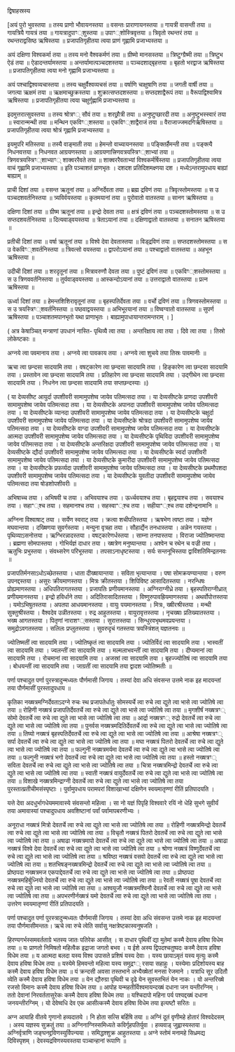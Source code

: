 द्विषाहस्रस्य

[अयं पुरो भुवस्तया ॥ तस्य प्राणो भौवायनस्तया ॥ वसन्तः प्राराणायनस्तया ॥ गायत्री वासन्ती तया ॥ गायत्रियै गायत्रं तया ॥ गायत्रादुपाꣳ्शुस्तया ॥ उपाꣳ्शोस्त्रिवृत्तया ॥ त्रिवृतो रथन्तरं तया ॥ रथन्तराद्वसिष्ठ ऋषिस्तया ॥ प्रजापतिगृहीतया त्वया प्राणं गृह्णामि प्रजाभ्यस्तया ॥

अयं दक्षिणा विश्वकर्मा तया ॥ तस्य मनो वैश्वकर्मणं तया ॥ ग्रीष्मो मानसस्तया ॥ त्रिष्टुग्ग्रैष्मी तया ॥ त्रिष्टुभ ऐडं तया ॥ ऐडादन्तर्यामस्तया ॥ अन्तर्यामात्पञ्चदशस्तया ॥ पञ्चदशाद्बृहत्तया ॥ बृहतो भरद्वाज ऋषिस्तया ॥ प्रजापतिगृहीतया त्वया मनो गृह्णामि प्रजाभ्यस्तया ॥

अयं पश्चाद्विश्वव्यचास्तया ॥ तस्य चक्षुर्वैश्वव्यचसं तया ॥ वर्षाणि चाक्षुषाणि तया ॥ जगती वार्षी तया ॥ जगत्या ऋक्षमं तया ॥ ऋक्षमाच्छुक्रस्तया ॥ शुक्रात्सप्तदशस्तया ॥ सप्तदशाद्वैरूपं तया ॥ वैरूपाद्विश्वामित्र ऋषिस्तया ॥ प्रजापतिगृहीतया त्वया चक्षुर्गृह्णामि प्रजाभ्यस्तया ॥

इदमुत्तरात्सुवस्तया ॥ तस्य श्रोत्रꣳ् सौवं तया ॥ शरछ्रौत्री तया ॥ अनुष्टुप्छारदी तया ॥ अनुष्टुभस्स्वारं तया ॥ स्वारान्मन्थी तया ॥ मन्थिन एकविꣳ्शस्तया ॥ एकविꣳ्शाद्वैराजं तया ॥ वैराजाज्जमदगिर्ऋषिस्तया ॥ प्रजापतिगृहीतया त्वया श्रोत्रं गृह्णामि प्रजाभ्यस्तया ॥

इयमुपरि मतिस्तया ॥ तस्यै वाङ्माती तया ॥ हेमन्तो वाच्यायनस्तया ॥ पङ्क्तिर्हैमन्ती तया ॥ पङ्क्त्यै निधनवत्तया ॥ निधनवत आग्रयणस्तया ॥ आग्रयणात्त्रिणवत्रयस्त्रिꣳ्शाभ्यां तया ॥ त्रिणवत्रयस्त्रिꣳ्शाभ्याꣳ् शाक्वररैवते तया ॥ शाक्वररैवताभ्यां विश्वकर्मर्षिस्तया ॥ प्रजापतिगृहीतया त्वया वाचं गृह्णामि प्रजाभ्यस्तया ॥ इति पञ्चाशतं प्राणभृतः । दशदश प्रतिदिशमक्ष्णया दश । मध्येऽन्तरामुपधाय बाह्यां बाह्याम् ॥

प्राची दिशां तया ॥ वसन्त ऋतूनां तया ॥ अग्निर्देवता तया ॥ ब्रह्म द्रविणं तया ॥ त्रिवृत्स्तोमस्तया ॥ स उ पञ्चदशवर्तनिस्तया ॥ त्र्यविर्वयस्तया ॥ कृतमयानां तया ॥ पुरोवातो वातस्तया ॥ सानग ऋषिस्तया ॥

दक्षिणा दिशां तया ॥ ग्रीष्म ऋतूनां तया ॥ इन्द्रो देवता तया ॥ क्षत्रं द्रविणं तया ॥ पञ्चदशस्तोमस्तया ॥ स उ सप्तदशवर्तनिस्तया ॥ दित्यवाड्वयस्तया ॥ त्रेताऽयानां तया ॥ दक्षिणाद्वातो वातस्तया ॥ सनातन ऋषिस्तया ॥

प्रतीची दिशां तया ॥ वर्षा ऋतूनां तया ॥ विश्वे देवा देवतास्तया ॥ विड्द्रविणं तया ॥ सप्तदशस्तोमस्तया ॥ स उ वेकविꣳ्शवर्तनिस्तया ॥ त्रिवत्सो वयस्तया ॥ द्वापरोऽयानां तया ॥ पश्चाद्वातो वातस्तया ॥ अहभून ऋषिस्तया ॥

उदीची दिशां तया ॥ शरदृतूनां तया ॥ मित्रावरुणौ देवता तया ॥ पुष्टं द्रविणं तया ॥ एकविꣳ्शस्तोमस्तया ॥ स उ त्रिणववर्तनिस्तया ॥ तुर्यवाड्वयस्तया ॥ आस्कन्दोऽयानां तया ॥ उत्तराद्वातो वातस्तया ॥ प्रत्न ऋषिस्तया ॥

ऊर्ध्वा दिशां तया ॥ हेमन्तशिशिरावृतूनां तया ॥ बृहस्पतिर्देवता तया ॥ वर्चो द्रविणं तया ॥ त्रिणवस्तोमस्तया ॥ स उ त्रयस्त्रिꣳ्शवर्तनिस्तया ॥ पष्ठवाद्वयस्तया ॥ अभिभूरयानां तया ॥ विष्वग्वातो वातस्तया ॥ सुपर्ण ऋषिस्तया ॥ पञ्चाशतमपानभृतो यथा प्राणाभृतः । बाह्यामुपाधायान्तरामन्तराम् । ]

( अत्र केषाञ्चित् मन्त्राणां उपधानं नास्ति- पृथिव्यै त्वा तया । अन्तरिक्षाय त्वा तया । दिवे त्वा तया । तिस्रो लोकेष्टकाः ॥

अग्नये त्वा पवमानाय तया । अग्नये त्वा पावकाय तया । अग्नये त्वा शुचये तया तिस्रः पावमानीः ॥

ऋचा त्वा छन्दसा सादयामि तया । वषट्कारेण त्वा छन्दसा सादयामि तया । हिङ्कारेण त्वा छन्दसा सादयामि तया । प्रस्तावेन त्वा छन्दसा सादयामि तया । प्रतिहारेण त्वा छन्दसा सादयामि तया । उद्गीथेन त्वा छन्दसा सादयामि तया । निधनेन त्वा छन्दसा सादयामि तया सप्तछन्दस्याः ॥)

( या देव्यसीष्ट आयुर्दा उपशीवरी सामामुपशेष्व जायेव पतिमत्सदा तया । या देव्यसीष्टके प्राणदा उपशीवरी सामामुपशेष्व जायेव पतिमत्सदा तया । या देव्यसीष्टके अपानदा उपशीवरी सामामुपशेष्व जायेव पतिमत्सदा तया । या देव्यसीष्टके व्यानदा उपशीवरी सामामुपशेष्व जायेव पतिमत्सदा तया । या देव्यसीष्टके चक्षुर्दा उपशीवरी सामामुपशेष्व जायेव पतिमत्सदा तया । या देव्यसीष्टके श्रोत्रदा उपशीवरी सामामुपशेष्व जायेव पतिमत्सदा तया । या देव्यसीष्टके वाग्दा उपशीवरी सामामुपशेष्व जायेव पतिमत्सदा तया । या देव्यसीष्टके आत्मदा उपशीवरी सामामुपशेष्व जायेव पतिमत्सदा तया । या देव्यसीष्टके पृथिविदा उपशीवरी सामामुपशेष्व जायेव पतिमत्सदा तया । या देव्यसीष्टके अन्तरिक्षदा उपशीवरी सामामुपशेष्व जायेव पतिमत्सदा तया । या देव्यसीष्टके द्यौर्दा उपशीवरी सामामुपशेष्व जायेव पतिमत्सदा तया । या देव्यसीष्टके स्वर्दा उपशीवरी सामामुपशेष्व जायेव पतिमत्सदा तया । या देव्यसीष्टके कुमारीदा उपशीवरी सामामुपशेष्व जायेव पतिमत्सदा तया । या देव्यसीष्टके प्रफर्व्यदा उपशीवरी सामामुपशेष्व जायेव पतिमत्सदा तया । या देव्यसीष्टके प्रथमौपशदा उपशीवरी सामामुपशेष्व जायेव पतिमत्सदा तया । या देव्यसीष्टके युवतीदा उपशीवरी सामामुपशेष्व जायेव पतिमत्सदा तया षोडशोपशीवरीः ॥

अभिषाच्च तया । अभिषवी च तया । अभिवयाश्च तया । ऊर्ध्चवयाश्च तया । बृहद्वयाश्च तया । सवयाश्च तया । सहाꣲ्श्च तया । सहमानश्च तया । सहस्वाꣲ्श्च तया । सहीयाꣲ्श्च तया दशेन्द्रनामानि ॥

अग्निना विश्वाषाट् तया । सर्येण स्वराट् तया । क्रत्वा शचीपतिस्तया । ऋषभेण त्वष्टा तया । यज्ञेन मघवान्तया । दख्षिणया सुवर्गस्तया । मन्युना वृत्रहा तया । सौहार्द्येन तनधास्तया । अन्नेन गयस्तया । पृथिव्याऽसनोत्तया । ऋग्भिरन्नादस्तया । वषट्कारेणर्धस्तया । साम्ना तनपास्तया । विराजा ज्योतिष्मान्तया । ब्रह्मणा सोमपास्तया । गोभिर्यज्ञं दाधार तया । ख्षत्रेण मनुष्यान्तया । अश्वेन च रथेन च वज्री तया । ऋतुभिः प्रभुस्तया । संवथ्सरेण परिभूस्तया । तपसाऽनाधृष्टस्तया । सर्यः सन्तनूभिस्तया द्वाविंशतिमिन्द्रतनवः ॥

प्रजापतिर्मनसाऽधोऽच्छेतस्तया । धाता दीख्षायान्तया । सविता भृत्यान्तया । पषा सोमक्रयण्यान्तया । वरुण उपनद्दस्तया । असुरः क्रीयमाणस्तया । मित्रः क्रीतस्तया । शिपिविष्ट आसादितस्तया । नरन्धिषः प्रोह्यमाणस्तया । अधिपतिरागतस्तया । प्रजापतिः प्रणीयमानस्तया । अग्निराग्नीध्रे तया । बृहस्पतिराग्नीध्रात् प्रणीयमानस्तया । इन्द्रो हविर्धाने तया । अदितिरासादितस्तया । विष्णुरुपावह्रियमाणस्तया । अथर्वोपोत्तस्तया । यमोऽभिषुतस्तया । अपतपा आधयमानस्तया । वायुः पयमानस्तया । मित्रः, ख्षीरश्रीस्तया । मन्थी सुक्तुश्रीस्तया । वैश्वदेव उन्नीतस्तया । रुद्र आहुतस्तया । वायुरावृत्तस्तया । नृचख्षाः प्रतिख्यातस्तया । भख्ष आगतस्तया । पितृणां नाराशꣳ्सस्तया । सुरात्तस्तया । सिन्धुरवभृथमवप्रयन्तया । समुद्रोऽवगतस्तया । सलिलः प्रप्लुतस्तया । सुवरुदृचं गतस्तया त्रयस्त्रिंशत् यज्ञतनवः ॥

ज्योतिष्मतीं त्वा सादयामि तया । ज्योतिष्कृतं त्वा सादयामि तया । ज्योतिर्विदं त्वा सादयामि तया । भास्वतीं त्वा सादयामि तया । ज्वलन्तीं त्वा सादयामि तया । मल्मलाभवन्तीं त्वा सादयामि तया । दीप्यमानां त्वा सादयामि तया । रोचमानां त्वा सादयामि तया । अजस्रां त्वा सादयामि तया । बृहज्ज्योतिषं त्वा सादयामि तया । बोधयन्तीं त्वा सादयामि तया । जाग्रतीं त्वा सादयामि तया द्वादश ज्योतिष्मतीः ॥

पर्णा पश्चादुत पर्णा पुरस्त्रादुन्मध्यतः पौर्णमासी जिगाय । तस्यां देवा अधि संवसन्त उत्तमे नाक इह मादयन्तां तया पौर्णमासीं पुरस्तादुपधाय ॥

कृतिका नख्षत्रमग्निर्देवताऽदग्ने रुचः स्थ प्रजापतेर्धातुः सोमस्यर्चे त्वा रुचे त्वा द्युते त्वा भासे त्वा ज्योतिषे त्वा तया ॥ रोहिणी नख्षत्रं प्रजापतिर्देवतर्चे त्वा रुचे त्वा द्युते त्वा भासे त्वा ज्योतिषे त्वा तया ॥ मृगशीर्षं नख्षत्रꣳ् सोमो देवतर्चे त्वा रुचे त्वा द्युते त्वा भासे त्वा ज्योतिषे त्वा तया ॥ आर्द्रा नख्षत्रꣳ् रुद्रो देवतर्चे त्वा रुचे त्वा द्युते त्वा भासे त्वा ज्योतिषे त्वा तया ॥ पुनर्वस नख्षत्रमदितिर्देवतर्चे त्वा रुचे त्वा द्युते त्वा भासे त्वा ज्योतिषे त्वा तया ॥ तिष्यो नख्षत्रं बृहस्पतिर्देवतर्चे त्वा रुचे त्वा द्युते त्वा भासे त्वा ज्योतिषे त्वा तया ॥ आश्रेषा नख्षत्रꣳ् सर्पा देवतर्चे त्वा रुचे त्वा द्युते त्वा भासे त्वा ज्योतिषे त्वा तया ॥ मघा नख्षत्रं पितरो देवतर्चे त्वा रुचे त्वा द्युते त्वा भासे त्वा ज्योतिषे त्वा तया ॥ फल्गुनी नख्षत्रमर्यमा देवतर्चे त्वा रुचे त्वा द्युते त्वा भासे त्वा ज्योतिषे त्वा तया ॥ फल्गुनी नख्षत्रं भगो देवतर्चे त्वा रुचे त्वा द्युते त्वा भासे त्वा ज्योतिषे त्वा तया ॥ हस्तो नख्षत्रꣳ् सविता देवतर्चे त्वा रुचे त्वा द्युते त्वा भासे त्वा ज्योतिषे त्वा तया ॥ चित्रा नख्षत्रमिन्द्रो देवतर्चे त्वा रुचे त्वा द्युते त्वा भासे त्वा ज्योतिषे त्वा तया ॥ स्वाती नख्षत्रं वायुर्देवतर्चे त्वा रुचे त्वा द्युते त्वा भासे त्वा ज्योतिषे त्वा तया ॥ विशाखे नख्षत्रमिन्द्राग्नी देवतर्चे त्वा रुचे त्वा द्युते त्वा भासे त्वा ज्योतिषे त्वा तया पुरस्तात्प्रतीचीमसंस्पृष्टाः । पुर्वामुपधाय परामपरां विशाखाभ्यां दक्षिणेन स्वयमातृण्णां रीतिं प्रतिपादयति ।

यत्ते देवा अदधुर्भागधेयममावास्ये संवसन्तो महित्वा । सा नो यज्ञं पिपृहि विश्ववारे रयिं नो धेहि सुभगे सुवीर्यं तया अमावास्यां पश्चादुपधाय अवशिष्टानां पर्वां पर्वामापबरणीभ्यः ।

अनूराधा नख्षत्रं मित्रो देवतर्चे त्वा रुचे त्वा द्युते त्वा भासे त्वा ज्योतिषे त्वा तया ॥ रोहिणी नख्षत्रमिन्द्रो देवतर्चे त्वा रुचे त्वा द्युते त्वा भासे त्वा ज्योतिषे त्वा तया ॥ विचृतौ नख्षत्रं पितरो देवतर्चे त्वा रुचे त्वा द्युते त्वा भासे त्वा ज्योतिषे त्वा तया ॥ अषाढा नख्षत्रमापो देवतर्चे त्वा रुचे त्वा द्युते त्वा भासे त्वा ज्योतिषे त्वा तया ॥ अषाढा नख्षत्रं विश्वे देवा देवतर्चे त्वा रुचे त्वा द्युते त्वा भासे त्वा ज्योतिषे त्वा तया ॥ श्रोणा नख्षत्रं विष्णुर्देवतर्चे त्वा रुचे त्वा द्युते त्वा भासे त्वा ज्योतिषे त्वा तया ॥ श्रविष्ठा नख्षत्रं वसवो देवतर्चे त्वा रुचे त्वा द्युते त्वा भासे त्वा ज्योतिषे त्वा तया ॥ शतभिषङ्नख्षत्रमिन्द्रो देवतर्चे त्वा रुचे त्वा द्युते त्वा भासे त्वा ज्योतिषे त्वा तया ॥ प्रोष्ठपदा नख्षत्रमज एकपाद्देवतर्चे त्वा रुचे त्वा द्युते त्वा भासे त्वा ज्योतिषे त्वा तया ॥ प्रोष्ठपदा नख्षत्रमहिर्बुध्नियो देवतर्चे त्वा रुचे त्वा द्युते त्वा भासे त्वा ज्योतिषे त्वा तया ॥ रेवती नख्षत्रं पूषा देवतर्चे त्वा रुचे त्वा द्युते त्वा भासे त्वा ज्योतिषे त्वा तया ॥ अश्वयुजौ नख्षत्रमश्विनौ देवतर्चे त्वा रुचे त्वा द्युते त्वा भासे त्वा ज्योतिषे त्वा तया ॥ अपभरणीर्नख्षत्रं यमो देवतर्चे त्वा रुचे त्वा द्युते त्वा भासे त्वा ज्योतिषे त्वा तया । उत्तरेण स्वयमातृण्णां रीतिं प्रतिपादयति ।

पर्णा पश्चादुत पर्णा पुरस्त्रादुन्मध्यतः पौर्णमासी जिगाय । तस्यां देवा अधि संवसन्त उत्तमे नाक इह मादयन्तां तया पौर्णमासीमन्ततः। ऋचे त्वा रुचे त्वेति सर्वासु नक्षत्रेष्टकास्वनुषजति ।

हिरण्यगर्भस्समवर्तताग्रे भतस्य जातः पतिरेक आसीत् । स दाधार पृथिवीं द्या मुतेमां कस्मै देवाय हविषा विधेम तया ॥ यः प्राणतो निमिषतो महित्वैक इद्राजा जगतो बभव । य ईशे अस्य द्विपदश्चतुष्पदः कस्मै देवाय हविषा विधेम तया ॥ य आत्मदा बलदा यस्य विश्व उपासते प्रशिषं यस्य देवाः । यस्य छायाऽमृतं यस्य मृत्युः कस्मै देवाय हविषा विधेम तया ॥ यस्येमे हिमवन्तो महित्वा यस्य समुद्रꣳ् रसया सहाहुः । यस्येमाः प्रदिशोयस्य बाह कस्मै देवाय हविषा विधेम तया ॥ यं क्रन्दसी अवसा तस्तभाने अभ्यैख्षेतां मनसा रेजमाने । यत्राधि सूर उदितौ व्येति कस्मै देवाय हविषा विधेम तया ॥ येन द्यौरुग्रा पृथिवी च दृढे येन सुवस्तभितं येन नाकः । यो अन्तरिख्षे रजसो विमानः कस्मै देवाय हविषा विधेम तया ॥ आपोह यन्महतीर्विश्वमायन्दख्षं दधाना जन यन्तीरग्निम् । ततो देवानां निरवर्ततासुरेकः कस्मै देवाय हविषा विधेम तया ॥ यश्चिदापो महिना पर्य पश्यद्दख्षं दधाना जनयन्तीरग्निम् । यो देवेष्वधि देव एक आसीत्कस्मै देवाय हविषा विधेम तया इत्यष्टौ सरितः ॥

अग्न आयाहि वीतये गृणानो हव्यदातये । नि होता सत्सि बर्हिषि तया ॥ अग्निं दूतं वृणीमहे होतारं विश्वदेदसम् । अस्य यज्ञस्य सुक्रतुं तया ॥ अग्निनाग्निस्समिध्यते कविर्गृहपतिर्युवा । हव्यवाड् जुह्वास्यस्तया ॥ अग्निर्वृत्राणि जङ्घनद्द्रविणस्युर्विपन्यया । समिद्धश्शुक्र आहुतस्तया ॥ अग्ने स्तोमं मनामहे सिध्रमद्य दिविस्पृशम् । देवस्यद्रविणस्यवस्तया पञ्चान्हानां रूपाणि ॥